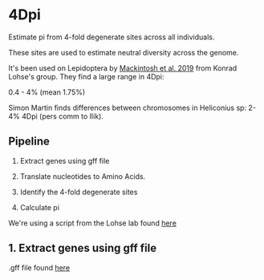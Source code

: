 # 4Dpi

Estimate pi from 4-fold degenerate sites across all individuals. 

These sites are used to estimate neutral diversity across the genome. 

It's been used on Lepidoptera by [Mackintosh et al. 2019](https://www.nature.com/articles/s41467-019-11308-4) from Konrad Lohse's group. They find a large range in 4Dpi: 

0.4 - 4% (mean 1.75%)

Simon Martin finds differences between chromosomes in Heliconius sp: 2-4% 4Dpi (pers comm to Ilik). 

## Pipeline

1. Extract genes using gff file

2. Translate nucleotides to Amino Acids. 

3. Identify the 4-fold degenerate sites

4. Calculate pi

We're using a script from the Lohse lab found [here](https://github.com/DRL/gIMble/blob/master/README.md)



## 1. Extract genes using gff file

.gff file found [here](https://ftp.ncbi.nlm.nih.gov/genomes/all/annotation_releases/111886/100/GCF_902806685.1_iAphHyp1.1/)

